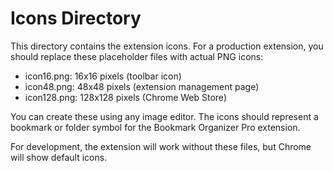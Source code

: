 
# Icons Directory

This directory contains the extension icons. For a production extension, you should replace these placeholder files with actual PNG icons:

- icon16.png: 16x16 pixels (toolbar icon)
- icon48.png: 48x48 pixels (extension management page)  
- icon128.png: 128x128 pixels (Chrome Web Store)

You can create these using any image editor. The icons should represent a bookmark or folder symbol for the Bookmark Organizer Pro extension.

For development, the extension will work without these files, but Chrome will show default icons.
